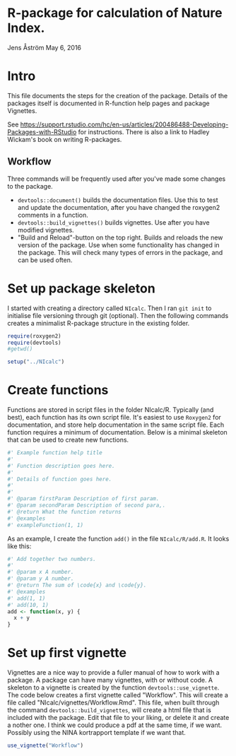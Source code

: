 R-package for calculation of Nature Index.
================
Jens Åström
May 6, 2016

<!-- README.md is generated from README.Rmd. Please edit that file -->
Intro
=====

This file documents the steps for the creation of the package. Details of the packages itself is documented in R-function help pages and package Vignettes.

See <https://support.rstudio.com/hc/en-us/articles/200486488-Developing-Packages-with-RStudio> for instructions. There is also a link to Hadley Wickam's book on writing R-packages.

Workflow
--------

Three commands will be frequently used after you've made some changes to the package.

-   `devtools::document()` builds the documentation files. Use this to test and update the documentation, after you have changed the roxygen2 comments in a function.
-   `devtools::build_vignettes()` builds vignettes. Use after you have modified vignettes.
-   "Build and Reload"-button on the top right. Builds and reloads the new version of the package. Use when some functionality has changed in the package. This will check many types of errors in the package, and can be used often.

Set up package skeleton
=======================

I started with creating a directory called `NIcalc`. Then I ran `git init` to initialise file versioning through git (optional). Then the following commands creates a minimalist R-package structure in the existing folder.

``` r
require(roxygen2)
require(devtools)
#getwd()

setup("../NIcalc")
```

Create functions
================

Functions are stored in script files in the folder NIcalc/R. Typically (and best), each function has its own script file. It's easiest to use `Roxygen2` for documentation, and store help documentation in the same script file. Each function requires a minimum of documentation. Below is a minimal skeleton that can be used to create new functions.

``` r
#' Example function help title
#' 
#' Function description goes here.
#' 
#' Details of function goes here.
#' 
#'
#' @param firstParam Description of first param.
#' @param secondParam Description of second para,.
#' @return What the function returns
#' @examples
#' exampleFunction(1, 1)
```

As an example, I create the function `add()` in the file `NIcalc/R/add.R`. It looks like this:

``` r
#' Add together two numbers.
#' 
#' @param x A number.
#' @param y A number.
#' @return The sum of \code{x} and \code{y}.
#' @examples
#' add(1, 1)
#' add(10, 1)
add <- function(x, y) {
  x + y
}
```

Set up first vignette
=====================

Vignettes are a nice way to provide a fuller manual of how to work with a package. A package can have many vignettes, with or without code. A skeleton to a vignette is created by the function `devtools::use_vignette`. The code below creates a first vignette called "Workflow". This will create a file called "NIcalc/vignettes/Workflow.Rmd". This file, when built through the command `devtools::build_vignettes`, will create a html file that is included with the package. Edit that file to your liking, or delete it and create a nother one. I think we could produce a pdf at the same time, if we want. Possibly using the NINA kortrapport template if we want that.

``` r
use_vignette("Workflow")
```

